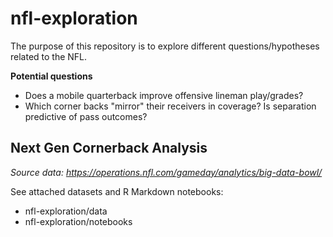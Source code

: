 # nfl-exploration

The purpose of this repository is to explore different questions/hypotheses related to the NFL.  

**Potential questions**  
* Does a mobile quarterback improve offensive lineman play/grades? 
* Which corner backs "mirror" their receivers in coverage? Is separation predictive of pass outcomes?  

## Next Gen Cornerback Analysis  
*Source data: https://operations.nfl.com/gameday/analytics/big-data-bowl/*  

See attached datasets and R Markdown notebooks:  
* nfl-exploration/data
* nfl-exploration/notebooks